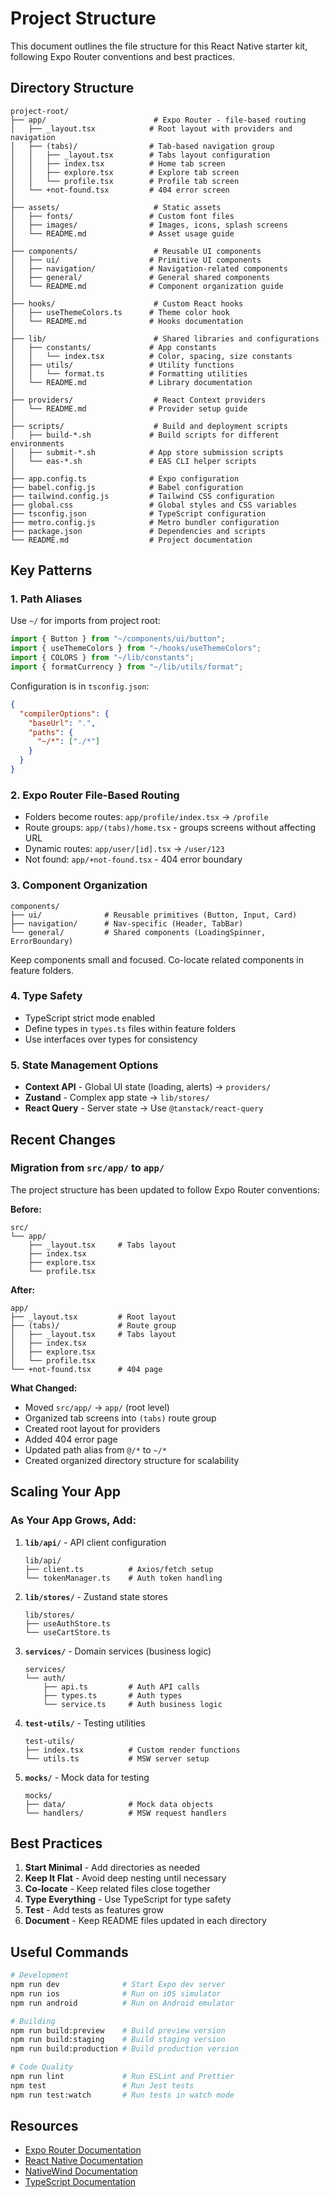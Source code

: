 # Project Structure

This document outlines the file structure for this React Native starter kit, following Expo Router conventions and best practices.

## Directory Structure

```
project-root/
├── app/                        # Expo Router - file-based routing
│   ├── _layout.tsx            # Root layout with providers and navigation
│   ├── (tabs)/                # Tab-based navigation group
│   │   ├── _layout.tsx        # Tabs layout configuration
│   │   ├── index.tsx          # Home tab screen
│   │   ├── explore.tsx        # Explore tab screen
│   │   └── profile.tsx        # Profile tab screen
│   └── +not-found.tsx         # 404 error screen
│
├── assets/                     # Static assets
│   ├── fonts/                 # Custom font files
│   ├── images/                # Images, icons, splash screens
│   └── README.md              # Asset usage guide
│
├── components/                 # Reusable UI components
│   ├── ui/                    # Primitive UI components
│   ├── navigation/            # Navigation-related components
│   ├── general/               # General shared components
│   └── README.md              # Component organization guide
│
├── hooks/                      # Custom React hooks
│   ├── useThemeColors.ts      # Theme color hook
│   └── README.md              # Hooks documentation
│
├── lib/                        # Shared libraries and configurations
│   ├── constants/             # App constants
│   │   └── index.tsx          # Color, spacing, size constants
│   ├── utils/                 # Utility functions
│   │   └── format.ts          # Formatting utilities
│   └── README.md              # Library documentation
│
├── providers/                  # React Context providers
│   └── README.md              # Provider setup guide
│
├── scripts/                    # Build and deployment scripts
│   ├── build-*.sh             # Build scripts for different environments
│   ├── submit-*.sh            # App store submission scripts
│   └── eas-*.sh               # EAS CLI helper scripts
│
├── app.config.ts              # Expo configuration
├── babel.config.js            # Babel configuration
├── tailwind.config.js         # Tailwind CSS configuration
├── global.css                 # Global styles and CSS variables
├── tsconfig.json              # TypeScript configuration
├── metro.config.js            # Metro bundler configuration
├── package.json               # Dependencies and scripts
└── README.md                  # Project documentation
```

## Key Patterns

### 1. Path Aliases

Use `~/` for imports from project root:

```typescript
import { Button } from "~/components/ui/button";
import { useThemeColors } from "~/hooks/useThemeColors";
import { COLORS } from "~/lib/constants";
import { formatCurrency } from "~/lib/utils/format";
```

Configuration is in `tsconfig.json`:

```json
{
  "compilerOptions": {
    "baseUrl": ".",
    "paths": {
      "~/*": ["./*"]
    }
  }
}
```

### 2. Expo Router File-Based Routing

- Folders become routes: `app/profile/index.tsx` → `/profile`
- Route groups: `app/(tabs)/home.tsx` - groups screens without affecting URL
- Dynamic routes: `app/user/[id].tsx` → `/user/123`
- Not found: `app/+not-found.tsx` - 404 error boundary

### 3. Component Organization

```
components/
├── ui/              # Reusable primitives (Button, Input, Card)
├── navigation/      # Nav-specific (Header, TabBar)
└── general/         # Shared components (LoadingSpinner, ErrorBoundary)
```

Keep components small and focused. Co-locate related components in feature folders.

### 4. Type Safety

- TypeScript strict mode enabled
- Define types in `types.ts` files within feature folders
- Use interfaces over types for consistency

### 5. State Management Options

- **Context API** - Global UI state (loading, alerts) → `providers/`
- **Zustand** - Complex app state → `lib/stores/`
- **React Query** - Server state → Use `@tanstack/react-query`

## Recent Changes

### Migration from `src/app/` to `app/`

The project structure has been updated to follow Expo Router conventions:

**Before:**

```
src/
└── app/
    ├── _layout.tsx     # Tabs layout
    ├── index.tsx
    ├── explore.tsx
    └── profile.tsx
```

**After:**

```
app/
├── _layout.tsx         # Root layout
├── (tabs)/             # Route group
│   ├── _layout.tsx     # Tabs layout
│   ├── index.tsx
│   ├── explore.tsx
│   └── profile.tsx
└── +not-found.tsx      # 404 page
```

**What Changed:**

- Moved `src/app/` → `app/` (root level)
- Organized tab screens into `(tabs)` route group
- Created root layout for providers
- Added 404 error page
- Updated path alias from `@/*` to `~/*`
- Created organized directory structure for scalability

## Scaling Your App

### As Your App Grows, Add:

1. **`lib/api/`** - API client configuration

   ```
   lib/api/
   ├── client.ts          # Axios/fetch setup
   └── tokenManager.ts    # Auth token handling
   ```

2. **`lib/stores/`** - Zustand state stores

   ```
   lib/stores/
   ├── useAuthStore.ts
   └── useCartStore.ts
   ```

3. **`services/`** - Domain services (business logic)

   ```
   services/
   └── auth/
       ├── api.ts         # Auth API calls
       ├── types.ts       # Auth types
       └── service.ts     # Auth business logic
   ```

4. **`test-utils/`** - Testing utilities

   ```
   test-utils/
   ├── index.tsx          # Custom render functions
   └── utils.ts           # MSW server setup
   ```

5. **`mocks/`** - Mock data for testing
   ```
   mocks/
   ├── data/              # Mock data objects
   └── handlers/          # MSW request handlers
   ```

## Best Practices

1. **Start Minimal** - Add directories as needed
2. **Keep It Flat** - Avoid deep nesting until necessary
3. **Co-locate** - Keep related files close together
4. **Type Everything** - Use TypeScript for type safety
5. **Test** - Add tests as features grow
6. **Document** - Keep README files updated in each directory

## Useful Commands

```bash
# Development
npm run dev              # Start Expo dev server
npm run ios              # Run on iOS simulator
npm run android          # Run on Android emulator

# Building
npm run build:preview    # Build preview version
npm run build:staging    # Build staging version
npm run build:production # Build production version

# Code Quality
npm run lint             # Run ESLint and Prettier
npm test                 # Run Jest tests
npm run test:watch       # Run tests in watch mode
```

## Resources

- [Expo Router Documentation](https://docs.expo.dev/router/introduction/)
- [React Native Documentation](https://reactnative.dev/)
- [NativeWind Documentation](https://www.nativewind.dev/)
- [TypeScript Documentation](https://www.typescriptlang.org/)
